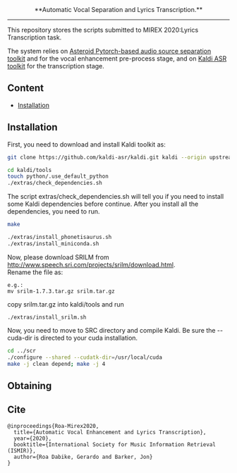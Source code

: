 <div align="center">
**Automatic Vocal Separation and Lyrics Transcription.**


</div>

--------------------------------------------------------------------------------

This repository stores the scripts submitted to MIREX 2020:Lyrics Transcription task.

The system relies on [Asteroid Pytorch-based audio source separation toolkit](https://github.com/mpariente/asteroid) and
for the vocal enhancement pre-process stage, and on [Kaldi ASR toolkit](http://kaldi-asr.org/) for the transcription stage. 

## Content
- [Installation](#installation)


## Installation
First, you need to download and install Kaldi toolkit as:
```bash
git clone https://github.com/kaldi-asr/kaldi.git kaldi --origin upstream

cd kaldi/tools
touch python/.use_default_python
./extras/check_dependencies.sh
```
The script extras/check_dependencies.sh will tell you if you need to install some Kaldi dependencies before continue.
After you install all the dependencies, you need to run.
```bash
make

./extras/install_phonetisaurus.sh
./extras/install_miniconda.sh
```  
Now, please download SRILM from http://www.speech.sri.com/projects/srilm/download.html.  
Rename the file as:
```
e.g.:
mv srilm-1.7.3.tar.gz srilm.tar.gz
```
copy srilm.tar.gz into kaldi/tools and run 
```
./extras/install_srilm.sh
```
Now, you need to move to SRC directory and compile Kaldi.
Be sure the --cuda-dir is directed to your cuda installation.
```bash
cd ../scr
./configure --shared --cudatk-dir=/usr/local/cuda
make -j clean depend; make -j 4
```

## Obtaining 



## Cite
```
@inproceedings{Roa-Mirex2020,
  title={Automatic Vocal Enhancement and Lyrics Transcription},
  year={2020},
  booktitle={International Society for Music Information Retrieval (ISMIR)},
  author={Roa Dabike, Gerardo and Barker, Jon}
}
```